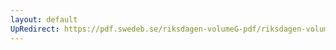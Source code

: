 ```yaml
---
layout: default
UpRedirect: https://pdf.swedeb.se/riksdagen-volumeG-pdf/riksdagen-volumeG-pdf/data/198182/reg_198182__reg_02/reg_198182__reg_02_0069.pdf
---
```

